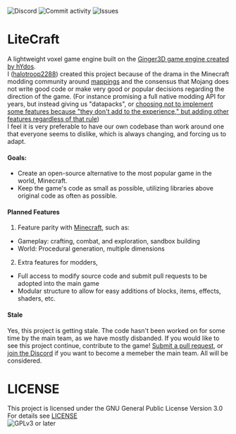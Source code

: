 ![Discord](https://img.shields.io/discord/624100926054989834?color=red&label=discord&style=social)
![Commit activity](https://img.shields.io/github/commit-activity/m/halotroop/litecraft)
![Issues](https://img.shields.io/github/issues/halotroop/LiteCraft)

# LiteCraft
A lightweight voxel game engine built on the [Ginger3D game engine created by hYdos](https://github.com/halotroop/Ginger3D). <br/>
I ([halotroop2288](https://github.com/halotroop2288)) created this project because of the drama in the Minecraft modding community around [mappings](https://fabricmc.net/wiki/rules#mapping) and the consensus that Mojang does not write good code or make very good or popular decisions regarding the direction of the game. (For instance promising a full native modding API for years, but instead giving us "datapacks", or [choosing not to implement some features because "they don't add to the experience," but adding other features regardless of that rule](https://feedback.minecraft.net/hc/en-us/articles/360005029872-Previously-Considered-Suggestions)) <br/>
I feel it is very preferable to have our own codebase than work around one that everyone seems to dislike, which is always changing, and forcing us to adapt.

#### Goals:
 - Create an open-source alternative to the most popular game in the world, Minecraft.
 - Keep the game's code as small as possible, utilizing libraries above original code as often as possible.
 
#### Planned Features
 1. Feature parity with [Minecraft](https://www.minecraft.net), such as:
   - Gameplay: crafting, combat, and exploration, sandbox building
   - World: Procedural generation, multiple dimensions
 2. Extra features for modders,
   - Full access to modify source code and submit pull requests to be adopted into the main game
   - Modular structure to allow for easy additions of blocks, items, effects, shaders, etc.

#### Stale
Yes, this project is getting stale. The code hasn't been worked on for some time by the main team, as we have mostly disbanded. If you would like to see this project continue, contribute to the game! [Submit a pull request](https://github.com/halotroop/LiteCraft/compare), or [join the Discord](https://halotroop.com/discord) if you want to become a memeber the main team. All will be considered.

# LICENSE
This project is licensed under the GNU General Public License Version 3.0 <br/>
For details see [LICENSE](https://github.com/halotroop/LiteCraft/blob/master/LICENSE) <br/>
![GPLv3 or later](https://www.gnu.org/graphics/gplv3-or-later.png "GPLv3-plus Logo")
